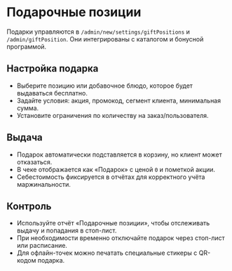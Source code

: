 # Подарочные позиции

Подарки управляются в `/admin/new/settings/giftPositions` и `/admin/giftPosition`. Они интегрированы с каталогом и бонусной программой.

## Настройка подарка

- Выберите позицию или добавочное блюдо, которое будет выдаваться бесплатно.
- Задайте условия: акция, промокод, сегмент клиента, минимальная сумма.
- Установите ограничения по количеству на заказ/пользователя.

## Выдача

- Подарок автоматически подставляется в корзину, но клиент может отказаться.
- В чеке отображается как «Подарок» с ценой `0` и пометкой акции.
- Себестоимость фиксируется в отчётах для корректного учёта маржинальности.

## Контроль

- Используйте отчёт «Подарочные позиции», чтобы отслеживать выдачу и попадания в стоп-лист.
- При необходимости временно отключайте подарок через стоп-лист или расписание.
- Для офлайн-точек можно печатать специальные стикеры с QR-кодом подарка.
